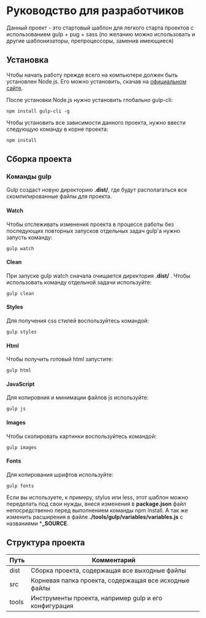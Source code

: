 # Руководство для разработчиков

Данный проект - это стартовый шаблон для легкого старта проектов с использованием gulp + pug + sass (по желанию можно использовать и другие шаблонизаторы, препроцессоры, заменив имеющиеся)

## Установка

Чтобы начать работу прежде всего на компьютере должен быть установлен Node.js. Его можно установить, скачав на [официальном сайте](https://nodejs.org/en/).

После установки Node.js нужно установить глобально gulp-cli:

```
npm install gulp-cli -g
```

Чтобы установить все зависимости данного проекта, нужно ввести следующую команду в корне проекта:

```
npm install
```

## Сборка проекта
### Команды gulp

Gulp создаст новую директорию **.dist/**, где будут располагаться все скомпилированные файлы для проекта.

#### Watch

Чтобы отслеживать изменения проекта в процессе работы без последующих повторных запусков отдельных задач gulp'а нужно запусть команду:

```
gulp watch
```

#### Сlean

При запуске gulp watch сначала очищается директория **.dist/** . Чтобы использовать команду отдельной задачи используйте:

```
gulp clean
```

#### Styles

Для получения css стилей воспользуйтесь командой:

```
gulp styles
```

#### Html

Чтобы получить готовый html запустите:

```
gulp html
```

#### JavaScript

Для копировния и минимации файлов js используйте:

```
gulp js
```

#### Images

Чтобы скопировать картинки воспользуйтесь командой:

```
gulp images
```

#### Fonts

Для копирования шрифтов используйте:

```
gulp fonts
```

Если вы используете, к примеру, stylus или less, этот шаблон можно переделать под свои нужды, внеся изменения в **package.json** файл непосредственно перед выполнением команды npm install. А так же изменить расширения в файле **./tools/gulp/variables/variables.js** с названиями ***_SOURCE**.

## Структура проекта

Путь | Комментарий
--- | ---
dist | Сборка проекта, содержащая все выходные файлы
src | Корневая папка проекта, содержащая все исходные файлы
tools | Инструменты проекта, например gulp и его конфигурация
